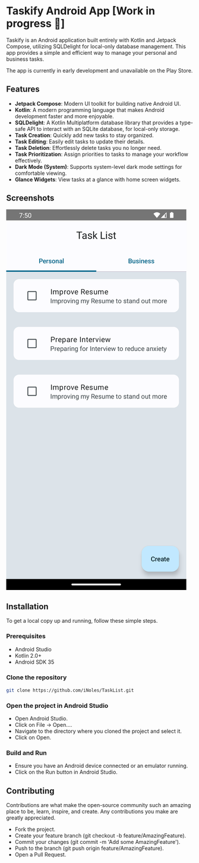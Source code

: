 # Taskify Android App [Work in progress 🚧]

Taskify is an Android application built entirely with Kotlin and Jetpack Compose, utilizing SQLDelight for local-only database management. This app provides a simple and efficient way to manage your personal and business tasks.

The app is currently in early development and unavailable on the Play Store.

## Features

- **Jetpack Compose**: Modern UI toolkit for building native Android UI.
- **Kotlin**: A modern programming language that makes Android development faster and more enjoyable.
- **SQLDelight**: A Kotlin Multiplatform database library that provides a type-safe API to interact with an SQLite database, for local-only storage.
- **Task Creation**: Quickly add new tasks to stay organized.
- **Task Editing**: Easily edit tasks to update their details.
- **Task Deletion**: Effortlessly delete tasks you no longer need.
- **Task Prioritization**: Assign priorities to tasks to manage your workflow effectively.
- **Dark Mode (System)**: Supports system-level dark mode settings for comfortable viewing.
- **Glance Widgets**: View tasks at a glance with home screen widgets.

## Screenshots

![Screenshot showing main screen](images/main_screen.png "Screenshot showing Main screen")

## Installation

To get a local copy up and running, follow these simple steps.

### Prerequisites

- Android Studio
- Kotlin 2.0+
- Android SDK 35

### Clone the repository

```sh
git clone https://github.com/iNoles/TaskList.git
```

### Open the project in Android Studio

- Open Android Studio.
- Click on File -> Open....
- Navigate to the directory where you cloned the project and select it.
- Click on Open.

### Build and Run

- Ensure you have an Android device connected or an emulator running.
- Click on the Run button in Android Studio.

## Contributing

Contributions are what make the open-source community such an amazing place to be, learn, inspire, and create. Any contributions you make are greatly appreciated.

- Fork the project.
- Create your feature branch (git checkout -b feature/AmazingFeature).
- Commit your changes (git commit -m 'Add some AmazingFeature').
- Push to the branch (git push origin feature/AmazingFeature).
- Open a Pull Request.
